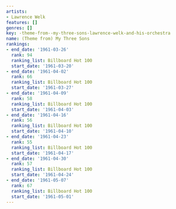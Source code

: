 ```yaml
---
artists:
- Lawrence Welk
features: []
genres: []
key: -theme-from--my-three-sons-lawrence-welk-and-his-orchestra
name: (Theme from) My Three Sons
rankings:
- end_date: '1961-03-26'
  rank: 94
  ranking_list: Billboard Hot 100
  start_date: '1961-03-20'
- end_date: '1961-04-02'
  rank: 66
  ranking_list: Billboard Hot 100
  start_date: '1961-03-27'
- end_date: '1961-04-09'
  rank: 58
  ranking_list: Billboard Hot 100
  start_date: '1961-04-03'
- end_date: '1961-04-16'
  rank: 56
  ranking_list: Billboard Hot 100
  start_date: '1961-04-10'
- end_date: '1961-04-23'
  rank: 55
  ranking_list: Billboard Hot 100
  start_date: '1961-04-17'
- end_date: '1961-04-30'
  rank: 57
  ranking_list: Billboard Hot 100
  start_date: '1961-04-24'
- end_date: '1961-05-07'
  rank: 67
  ranking_list: Billboard Hot 100
  start_date: '1961-05-01'
---
```


